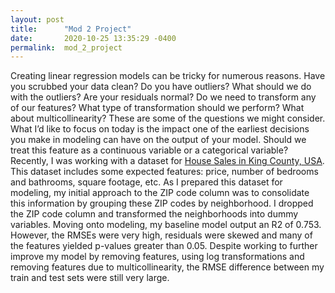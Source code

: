 ```yaml
---
layout: post
title:      "Mod 2 Project"
date:       2020-10-25 13:35:29 -0400
permalink:  mod_2_project
---
```



Creating linear regression models can be tricky for numerous reasons. Have you scrubbed your data clean? Do you have outliers? What should we do with the outliers? Are your residuals normal? Do we need to transform any of our features? What type of transformation should we perform? What about multicollinearity? These are some of the questions we might consider. What I’d like to focus on today is the impact one of the earliest decisions you make in modeling can have on the output of your model. Should we treat this feature as a continuous variable or a categorical variable?
                 Recently, I was working with a dataset for [House Sales in King County, USA](https://www.kaggle.com/harlfoxem/housesalesprediction). This dataset includes some expected features: price, number of bedrooms and bathrooms, square footage, etc. As I prepared this dataset for modeling, my initial approach to the ZIP code column was to consolidate this information by grouping these ZIP codes by neighborhood. I dropped the ZIP code column and transformed the neighborhoods into dummy variables. Moving onto modeling, my baseline model output an R2 of 0.753. However, the RMSEs were very high, residuals were skewed and many of the features yielded p-values greater than 0.05. Despite working to further improve my model by removing features, using log transformations and removing features due to multicollinearity, the RMSE difference between my train and test sets were still very large. 

